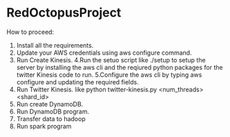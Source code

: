 # RedOctopusProject

How to proceed:
1. Install all the requirements.
2. Update your AWS credentials using aws configure command.
3. Run Create Kinesis.
4.Run the setuo script like ./setup to setup the server by installing the aws cli and the reqiured python packages for the twitter Kinesis code to run.
5.Configure the aws cli by typing aws configure and updating the required fields.
6. Run Twitter Kinesis. like python twitter-kinesis.py <num_threads> <shard_id> 
7. Run create DynamoDB.
8. Run DynamoDB program.
9. Transfer data to hadoop
10. Run spark program
